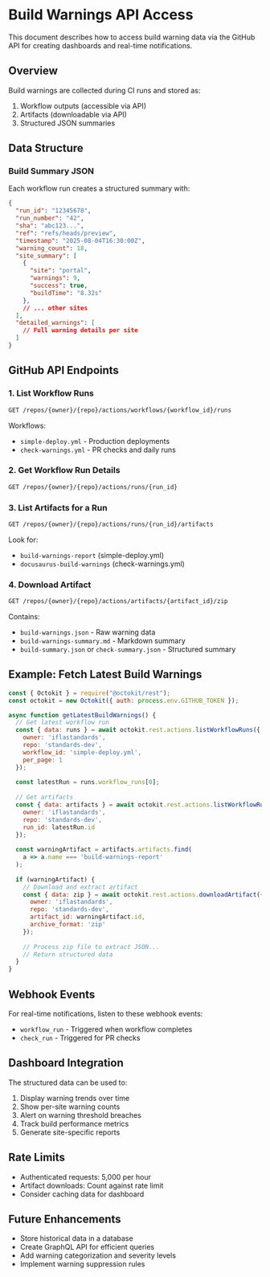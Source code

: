 # Build Warnings API Access

This document describes how to access build warning data via the GitHub API for creating dashboards and real-time notifications.

## Overview

Build warnings are collected during CI runs and stored as:
1. Workflow outputs (accessible via API)
2. Artifacts (downloadable via API)
3. Structured JSON summaries

## Data Structure

### Build Summary JSON
Each workflow run creates a structured summary with:
```json
{
  "run_id": "12345678",
  "run_number": "42",
  "sha": "abc123...",
  "ref": "refs/heads/preview",
  "timestamp": "2025-08-04T16:30:00Z",
  "warning_count": 18,
  "site_summary": [
    {
      "site": "portal",
      "warnings": 9,
      "success": true,
      "buildTime": "8.32s"
    },
    // ... other sites
  ],
  "detailed_warnings": [
    // Full warning details per site
  ]
}
```

## GitHub API Endpoints

### 1. List Workflow Runs
```bash
GET /repos/{owner}/{repo}/actions/workflows/{workflow_id}/runs
```

Workflows:
- `simple-deploy.yml` - Production deployments
- `check-warnings.yml` - PR checks and daily runs

### 2. Get Workflow Run Details
```bash
GET /repos/{owner}/{repo}/actions/runs/{run_id}
```

### 3. List Artifacts for a Run
```bash
GET /repos/{owner}/{repo}/actions/runs/{run_id}/artifacts
```

Look for:
- `build-warnings-report` (simple-deploy.yml)
- `docusaurus-build-warnings` (check-warnings.yml)

### 4. Download Artifact
```bash
GET /repos/{owner}/{repo}/actions/artifacts/{artifact_id}/zip
```

Contains:
- `build-warnings.json` - Raw warning data
- `build-warnings-summary.md` - Markdown summary
- `build-summary.json` or `check-summary.json` - Structured summary

## Example: Fetch Latest Build Warnings

```javascript
const { Octokit } = require("@octokit/rest");
const octokit = new Octokit({ auth: process.env.GITHUB_TOKEN });

async function getLatestBuildWarnings() {
  // Get latest workflow run
  const { data: runs } = await octokit.rest.actions.listWorkflowRuns({
    owner: 'iflastandards',
    repo: 'standards-dev',
    workflow_id: 'simple-deploy.yml',
    per_page: 1
  });
  
  const latestRun = runs.workflow_runs[0];
  
  // Get artifacts
  const { data: artifacts } = await octokit.rest.actions.listWorkflowRunArtifacts({
    owner: 'iflastandards',
    repo: 'standards-dev',
    run_id: latestRun.id
  });
  
  const warningArtifact = artifacts.artifacts.find(
    a => a.name === 'build-warnings-report'
  );
  
  if (warningArtifact) {
    // Download and extract artifact
    const { data: zip } = await octokit.rest.actions.downloadArtifact({
      owner: 'iflastandards',
      repo: 'standards-dev',
      artifact_id: warningArtifact.id,
      archive_format: 'zip'
    });
    
    // Process zip file to extract JSON...
    // Return structured data
  }
}
```

## Webhook Events

For real-time notifications, listen to these webhook events:
- `workflow_run` - Triggered when workflow completes
- `check_run` - Triggered for PR checks

## Dashboard Integration

The structured data can be used to:
1. Display warning trends over time
2. Show per-site warning counts
3. Alert on warning threshold breaches
4. Track build performance metrics
5. Generate site-specific reports

## Rate Limits

- Authenticated requests: 5,000 per hour
- Artifact downloads: Count against rate limit
- Consider caching data for dashboard

## Future Enhancements

- Store historical data in a database
- Create GraphQL API for efficient queries
- Add warning categorization and severity levels
- Implement warning suppression rules